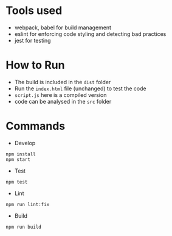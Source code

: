 # Tools used
- webpack, babel for build management
- eslint for enforcing code styling and detecting bad practices
- jest for testing

# How to Run
- The build is included in the `dist` folder
- Run the `index.html` file (unchanged) to test the code
- `script.js` here is a compiled version
- code can be analysed in the `src` folder

# Commands
- Develop
```
npm install
npm start
```
- Test
```
npm test
```
- Lint
```
npm run lint:fix
```
- Build
```
npm run build
```
